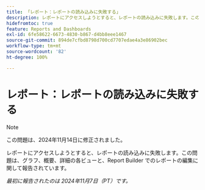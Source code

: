 ```yaml
---
title: 「レポート：レポートの読み込みに失敗する」
description: レポートにアクセスしようとすると、レポートの読み込みに失敗します。この問題は、グラフ、概要、詳細の各ビューと、Report Builder でのレポートの編集に関して報告されています。
hidefromtoc: true
feature: Reports and Dashboards
exl-id: 6fe58622-6673-4830-b867-d4bb8eee1467
source-git-commit: 894de7cfbd8798d700cd7707edae4a3e86902bec
workflow-type: tm+mt
source-wordcount: '82'
ht-degree: 100%

---
```


# レポート：レポートの読み込みに失敗する

>[!NOTE]
>
>この問題は、2024年11月14日に修正されました。

レポートにアクセスしようとすると、レポートの読み込みに失敗します。この問題は、グラフ、概要、詳細の各ビューと、Report Builder でのレポートの編集に関して報告されています。

_最初に報告されたのは 2024年11月7日（PT）です。_
